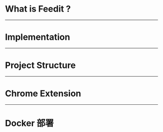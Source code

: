 
# What is Feedit ?

- - -

# Implementation

- - -

# Project Structure

- - -

# Chrome Extension

- - -

# Docker 部署
